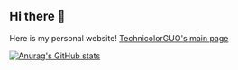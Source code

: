 ## Hi there 👋
Here is my personal website! [TechnicolorGUO's main page](https://technicolorguo.github.io/)

<!--
**TechnicolorGUO/TechnicolorGUO** is a ✨ _special_ ✨ repository because its `README.md` (this file) appears on your GitHub profile.

Here are some ideas to get you started:

- 🔭 I’m currently working on ...
- 🌱 I’m currently learning ...
- 👯 I’m looking to collaborate on ...
- 🤔 I’m looking for help with ...
- 💬 Ask me about ...
- 📫 How to reach me: ...
- 😄 Pronouns: ...
- ⚡ Fun fact: ...
-->
[![Anurag's GitHub stats](https://github-readme-stats.vercel.app/api?username=TechnicolorGUO)](https://github.com/anuraghazra/github-readme-stats)
